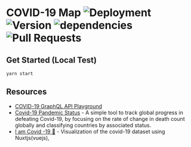 # COVID-19 Map ![Deployment](https://github.com/lkcozy/covid19-map/workflows/Deployment/badge.svg) ![Version](https://img.shields.io/github/package-json/v/lkcozy/covid19-map) ![dependencies](https://img.shields.io/david/lkcozy/covid19-map) ![Pull Requests](https://github.com/lkcozy/covid19-map/workflows/Pull%20Requests/badge.svg)

## Get Started (Local Test)

```shell
yarn start
```

## Resources

- [COVID-19 GraphQL API ](https://github.com/rlindskog/covid19-graphql) [Playground](https://covid19-graphql.now.sh/)
- [Covid-19 Pandemic Status](https://github.com/rickkln/corona) - A simple tool to track global progress in defeating Covid-19, by focusing on the rate of change in death count globally and classifying countries by associated status.
- [I am Covid -19 🦠](https://github.com/cryptodoct0r/Covid-19-Status-gql) - Visualization of the covid-19 dataset using Nuxtjs(vuejs),
